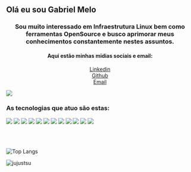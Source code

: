 <strong>
    <h2>Olá eu sou Gabriel Melo</h2>
</strong>

<h3 align="center">
    Sou muito interessado em Infraestrutura Linux bem como ferramentas OpenSource e busco aprimorar meus conhecimentos constantemente nestes assuntos.</h3>

<h4 align="center">
    Aqui estão minhas midias sociais e email:
</h4>

<p align='center'>
    <a href="https://www.linkedin.com/in/melo-nascimento/">Linkedin</a>
    <br>
    <a href="https://github.com/Gabryel8818">Github</a>
    <br>
    <a href="gabriel_melo88@hotmail.com">Email</a>
</p>

<p align="center">

![](https://img.shields.io/github/followers/Gabryel8818?style=social)

</p>

<h3>
    As tecnologias que atuo são estas:
</h3>



![](https://img.shields.io/badge/-HTML-informational?style=for-the-badge&logo=html5&color=000000)
![](https://img.shields.io/badge/-CSS-informational?style=for-the-badge&logo=css3&color=000000)
![](https://img.shields.io/badge/-GitHub-informational?style=for-the-badge&logo=github&&color=000000)
![](https://img.shields.io/badge/-JavaScript-informational?style=for-the-badge&logo=JavaScript&color=000000)
![](https://img.shields.io/badge/-MariaDB-informational?style=for-the-badge&logo=MariaDB%20Foundation&color=000000)
![](https://img.shields.io/badge/-Ruby-informational?style=for-the-badge&logo=Ruby&color=red)
![](https://img.shields.io/badge/-Shell-informational?style=for-the-badge&logo=Shell&color=000000)
![](https://img.shields.io/badge/-Python-informational?style=for-the-badge&logo=Python&color=000000)
![](https://img.shields.io/badge/-Chef-informational?style=for-the-badge&logo=Chef&color=000000)
![](https://img.shields.io/badge/-Ansible-informational?style=for-the-badge&logo=Ansible&color=000000)
![](https://img.shields.io/badge/-Puppet-informational?style=for-the-badge&logo=Puppet&color=000000)
![](https://img.shields.io/badge/-Jenkins-informational?style=for-the-badge&logo=Jenkins&color=000000)





<br />
<br />


![Top Langs](https://github-readme-stats.vercel.app/api/top-langs/?username=Gabryel8818&layout=compact&hide_border=true)


![jujustsu](https://img.wattpad.com/cb4c38c9d39eb0cfbd942a59e5dabb2400e455c7/68747470733a2f2f73332e616d617a6f6e6177732e636f6d2f776174747061642d6d656469612d736572766963652f53746f7279496d6167652f4c484f4d7a51535f3977393058673d3d2d3938303530343832352e313635333565616138643264353931353331383532373936373235352e676966)

